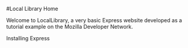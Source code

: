 #Local Library Home

Welcome to LocalLibrary, a very basic Express website developed as a tutorial example on the Mozilla Developer Network.

Installing Express
